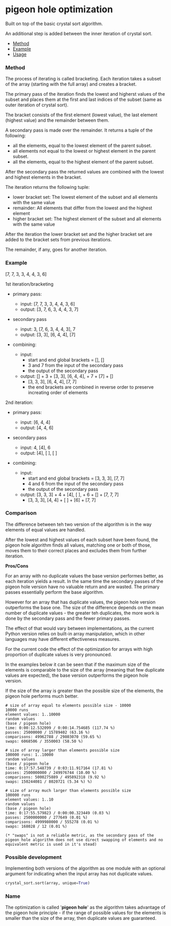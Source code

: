 # pigeon hole optimization

Built on top of the basic crystal sort algorithm.

An additional step is added between the inner iteration of crystal sort.

* [Method](#method)
* [Example](#example)
* [Usage](#usage)

### Method

The process of iterating is called bracketing. Each iteration takes a subset of the array (starting with the full array) and creates a bracket.

The primary pass of the iteration finds the lowest and higherst values of the subset and places them at the first and last indices of the subset (same as outer iteration of crystal sort).

The bracket consists of the first element (lowest value), the last element (highest value) and the remainder between them.

A secondary pass is made over the remainder. It returns a tuple of the following:

- all the elements, equal to the lowest element of the parent subset.
- all elements not equal to the lowest or highest element in the parent subset.
- all the elements, equal to the highest element of the parent subset.

After the secondary pass the returned values are combined with the lowest and highest elements in the bracket.

The iteration returns the following tuple:

- lower bracket set: The lowest element of the subset and all elements with the same value
- remainder: All elements that differ from the lowest and the highest element
- higher bracket set: The highest element of the subset and all elements with the same value

After the iteration the lower bracket set and the higher bracket set are added to the bracket sets from previous iterations.

The remainder, if any, goes for another iteration.

### Example

[7, 7, 3, 3, 4, 4, 3, 6]

1st iteration/bracketing

- primary pass:
  
  - input: [7, 7, 3, 3, 4, 4, 3, 6]
  - output: [3, 7, 6, 3, 4, 4, 3, 7]

- secondary pass
  
  - input: 3, [7, 6, 3, 4, 4, 3], 7
  - output: [3, 3], [6, 4, 4], [7]

- combining:
  
  - input:
    - start and end global brackets = [], []
    - 3 and 7 from the input of the secondary pass
    - the output of the secondary pass
  - output: [] + 3 + [3, 3], [6, 4, 4], + 7 + [7] + []
    - [3, 3, 3], [6, 4, 4], [7, 7]
    - the end brackets are combined in reverse order to preserve increating order of elements

2nd iteration:

- primary pass:
  
  - input: [6, 4, 4]
  - output: [4, 4, 6]

- secondary pass
  
  - input: 4, [4], 6
  - output: [4], [ ], [ ]

- combining:
  
  - input:
    - start and end global brackets = [3, 3, 3], [7, 7]
    - 4 and 6 from the input of the secondary pass
    - the output of the secondary pass
  - output: [3, 3, 3] + 4 + [4], [ ], + 6 + [] + [7, 7, 7]
    - [3, 3, 3], [4, 4] + [ ] + [6] + [7, 7]

### Comparison

The difference between teh two version of the algorithm is in the way elements of equal values are handled.

After the lowest and highest values of each subset have been found, the pigeon hole algorithm finds all values, matching one or both of those, moves them to their correct places and excludes them from further iteration.

**Pros/Cons**

For an array with no duplicate values the base version performes better, as each iteration yields a result. In the same time the secondary passes of the pigeon hole version have no valuable return and are wasted. The primary passes essentially perform the base algorithm.

However for an array that has duplicate values, the pigeon hole version outperforms the base one. The size of the difference depends on the mean number of duplicate values - the greater teh duplicates, the more work is done by the secondary pass and the fewer primary passes.

The effect of that would vary between implementations, as the current Python version relies on built-in array manipulation, which in other languages may have different effectiveness measures.

For the current code the effect of the optimization for arrays with high proportion of duplicate values is very pronounced.

In the examples below it can be seen that if the maximum size of the elements is comparable to the size of the array (meaning that few duplicate values are expected), the base version outperforms the pigeon hole version.

If the size of the array is greater than the possible size of the elements, the pigeon hole performs much better.

```
# size of array equal to elements possible size - 10000
10000 runs
element values: 1..10000
random values
(base / pigeon hole)
time: 0:00:12.532099 / 0:00:14.754685 (117.74 %)
passes: 25000000 / 15789402 (63.16 %)
comparisons: 49962788 / 29803070 (59.65 %)
swaps: 6068506 / 3550003 (58.50 %)

# size of array larger than elements possible size
100000 runs: 1..10000
random values
(base / pigeon hole
time: 0:17:57.548739 / 0:03:11.917164 (17.81 %)
passes: 2500000000 / 249976744 (10.00 %)
comparisons: 5000275889 / 495892318 (9.92 %)
swaps: 150244081 / 8020721 (5.34 %) %)

# size of array much larger than elements possible size
100000 runs
element values: 1..10
random values
(base / pigeon hole)
time: 0:17:55.579823 / 0:00:00.323449 (0.03 %)
passes: 2500000000 / 277649 (0.01 %)
comparisons: 4999980000 / 555278 (0.01 %)
swaps: 168028 / 12 (0.01 %)

(* "swaps" is not a reliable metric, as the secondary pass of the pigeon hole algorithm does not use direct swapping of elements and no equivalent metric is used in it's stead)
```

### Possible development

Implementing both versions of the algorithm as one module with an optional argument for indicating when the input array has not duplicate values.

```python
crystal_sort.sort(array, unique=True)
```

### Name

The optimization is called '**pigeon hole**' as the algorithm takes advantage of the pigeon hole principle - if the range of possible values for the elements is smaller than the size of the array, then duplicate values are guaranteed.